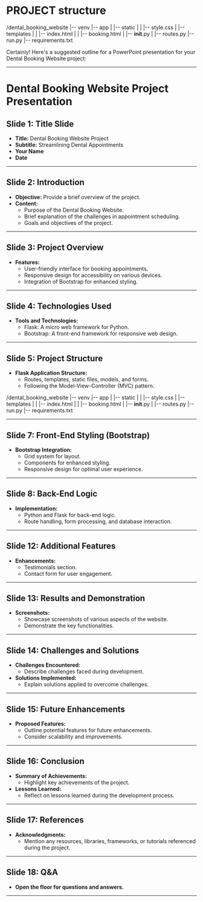 # PROJECT structure


/dental_booking_website
|-- venv
|-- app
|   |-- static
|   |   |-- style.css
|   |-- templates
|   |   |-- index.html
|   |   |-- booking.html
|   |-- __init__.py
|   |-- routes.py
|-- run.py
|-- requirements.txt


Certainly! Here's a suggested outline for a PowerPoint presentation for your Dental Booking Website project:

---

# Dental Booking Website Project Presentation

## Slide 1: Title Slide
- **Title:** Dental Booking Website Project
- **Subtitle:** Streamlining Dental Appointments
- **Your Name**
- **Date**

---

## Slide 2: Introduction
- **Objective:** Provide a brief overview of the project.
- **Content:**
  - Purpose of the Dental Booking Website.
  - Brief explanation of the challenges in appointment scheduling.
  - Goals and objectives of the project.

---

## Slide 3: Project Overview
- **Features:**
  - User-friendly interface for booking appointments.
  - Responsive design for accessibility on various devices.
  - Integration of Bootstrap for enhanced styling.

---

## Slide 4: Technologies Used
- **Tools and Technologies:**
  - Flask: A micro web framework for Python.
  - Bootstrap: A front-end framework for responsive web design.

---

## Slide 5: Project Structure
- **Flask Application Structure:**
  - Routes, templates, static files, models, and forms.
  - Following the Model-View-Controller (MVC) pattern.


/dental_booking_website
|-- venv
|-- app
|   |-- static
|   |   |-- style.css
|   |-- templates
|   |   |-- index.html
|   |   |-- booking.html
|   |-- __init__.py
|   |-- routes.py
|-- run.py
|-- requirements.txt


---

## Slide 7: Front-End Styling (Bootstrap)
- **Bootstrap Integration:**
  - Grid system for layout.
  - Components for enhanced styling.
  - Responsive design for optimal user experience.

---

## Slide 8: Back-End Logic
- **Implementation:**
  - Python and Flask for back-end logic.
  - Route handling, form processing, and database interaction.

---

## Slide 12: Additional Features
- **Enhancements:**
  - Testimonials section.
  - Contact form for user engagement.

---

## Slide 13: Results and Demonstration
- **Screenshots:**
  - Showcase screenshots of various aspects of the website.
  - Demonstrate the key functionalities.

---

## Slide 14: Challenges and Solutions
- **Challenges Encountered:**
  - Describe challenges faced during development.
- **Solutions Implemented:**
  - Explain solutions applied to overcome challenges.

---

## Slide 15: Future Enhancements
- **Proposed Features:**
  - Outline potential features for future enhancements.
  - Consider scalability and improvements.

---

## Slide 16: Conclusion
- **Summary of Achievements:**
  - Highlight key achievements of the project.
- **Lessons Learned:**
  - Reflect on lessons learned during the development process.

---

## Slide 17: References
- **Acknowledgments:**
  - Mention any resources, libraries, frameworks, or tutorials referenced during the project.

---

## Slide 18: Q&A
- **Open the floor for questions and answers.**

---
